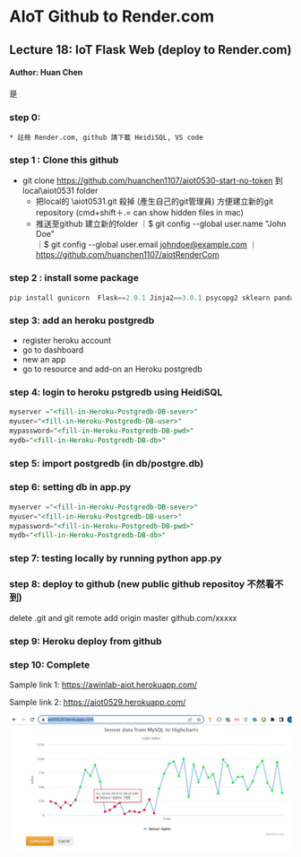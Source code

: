 # AIoT Github to Render.com

## Lecture 18: IoT Flask Web (deploy to Render.com)
#### Author: Huan Chen 
是
### step 0:
    * 註冊 Render.com, github 請下載 HeidiSQL, VS code

### step 1 : Clone this github
* git clone https://github.com/huanchen1107/aiot0530-start-no-token 到 local\aiot0531 folder
    * 把local的 \aiot0531\.git 殺掉 (產生自己的git管理員) 方便建立新的git repository (cmd+shift＋.= can 
    show hidden files in mac)
    * 推送至github 建立新的folder
    ｜$ git config --global user.name "John Doe"  
    ｜$ git config --global user.email johndoe@example.com
    ｜https://github.com/huanchen1107/aiotRenderCom

### step 2 : install some package


```python
pip install gunicorn  Flask==2.0.1 Jinja2==3.0.1 psycopg2 sklearn pandas numpy
```

### step 3: add an heroku postgredb

* register heroku account
* go to dashboard
* new an app
* go to resource and add-on an Heroku postgredb

### step 4: login to heroku pstgredb using HeidiSQL


```sql
myserver ="<fill-in-Heroku-Postgredb-DB-sever>"
myuser="<fill-in-Heroku-Postgredb-DB-user>"
mypassword="<fill-in-Heroku-Postgredb-DB-pwd>"
mydb="<fill-in-Heroku-Postgredb-DB-db>"

```
### step 5: import postgredb (in db/postgre.db)


### step 6: setting db in app.py


```sql
myserver ="<fill-in-Heroku-Postgredb-DB-sever>"
myuser="<fill-in-Heroku-Postgredb-DB-user>"
mypassword="<fill-in-Heroku-Postgredb-DB-pwd>"
mydb="<fill-in-Heroku-Postgredb-DB-db>"

```
### step 7: testing locally by running python app.py

### step 8: deploy to github (new public github repositoy 不然看不到)

delete .git and git remote add origin master github.com/xxxxx


### step 9: Heroku deploy from github

### step 10: Complete

Sample link 1:
https://awinlab-aiot.herokuapp.com/

Sample link 2: 
https://aiot0529.herokuapp.com/


![success](./static/success.jpg)


